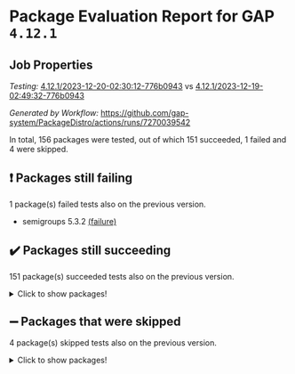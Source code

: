 # Package Evaluation Report for GAP `4.12.1`

## Job Properties

*Testing:* [4.12.1/2023-12-20-02:30:12-776b0943](https://github.com/gap-system/PackageDistro/blob/data/reports/4.12.1/2023-12-20-02:30:12-776b0943) vs [4.12.1/2023-12-19-02:49:32-776b0943](https://github.com/gap-system/PackageDistro/blob/data/reports/4.12.1/2023-12-19-02:49:32-776b0943)

*Generated by Workflow:* https://github.com/gap-system/PackageDistro/actions/runs/7270039542

In total, 156 packages were tested, out of which 151 succeeded, 1 failed and 4 were skipped.

## :exclamation: Packages still failing

1 package(s) failed tests also on the previous version.
- semigroups 5.3.2 [(failure)](https://github.com/gap-system/PackageDistro/actions/runs/7270039542/job/19808867016)

## :heavy_check_mark: Packages still succeeding

151 package(s) succeeded tests also on the previous version.
<details><summary>Click to show packages!</summary>

- 4ti2interface 2023.02-04 [(success)](https://github.com/gap-system/PackageDistro/actions/runs/7270039542/job/19808845611)
- ace 5.6.2 [(success)](https://github.com/gap-system/PackageDistro/actions/runs/7270039542/job/19808847618)
- aclib 1.3.2 [(success)](https://github.com/gap-system/PackageDistro/actions/runs/7270039542/job/19808848286)
- agt 0.3.1 [(success)](https://github.com/gap-system/PackageDistro/actions/runs/7270039542/job/19808848827)
- alnuth 3.2.1 [(success)](https://github.com/gap-system/PackageDistro/actions/runs/7270039542/job/19808849560)
- anupq 3.3.0 [(success)](https://github.com/gap-system/PackageDistro/actions/runs/7270039542/job/19808850494)
- atlasrep 2.1.7 [(success)](https://github.com/gap-system/PackageDistro/actions/runs/7270039542/job/19808850627)
- autodoc 2023.06.19 [(success)](https://github.com/gap-system/PackageDistro/actions/runs/7270039542/job/19808850722)
- automata 1.15 [(success)](https://github.com/gap-system/PackageDistro/actions/runs/7270039542/job/19808850809)
- automgrp 1.3.2 [(success)](https://github.com/gap-system/PackageDistro/actions/runs/7270039542/job/19808850910)
- autpgrp 1.11 [(success)](https://github.com/gap-system/PackageDistro/actions/runs/7270039542/job/19808851031)
- cap 2023.12-10 [(success)](https://github.com/gap-system/PackageDistro/actions/runs/7270039542/job/19808851143)
- caratinterface 2.3.6 [(success)](https://github.com/gap-system/PackageDistro/actions/runs/7270039542/job/19808851241)
- cddinterface 2022.11.01 [(success)](https://github.com/gap-system/PackageDistro/actions/runs/7270039542/job/19808851340)
- circle 1.6.6 [(success)](https://github.com/gap-system/PackageDistro/actions/runs/7270039542/job/19808851439)
- classicpres 1.22 [(success)](https://github.com/gap-system/PackageDistro/actions/runs/7270039542/job/19808851552)
- cohomolo 1.6.11 [(success)](https://github.com/gap-system/PackageDistro/actions/runs/7270039542/job/19808851659)
- congruence 1.2.5 [(success)](https://github.com/gap-system/PackageDistro/actions/runs/7270039542/job/19808851757)
- corelg 1.56 [(success)](https://github.com/gap-system/PackageDistro/actions/runs/7270039542/job/19808851857)
- crime 1.6 [(success)](https://github.com/gap-system/PackageDistro/actions/runs/7270039542/job/19808851951)
- crisp 1.4.6 [(success)](https://github.com/gap-system/PackageDistro/actions/runs/7270039542/job/19808852052)
- crypting 0.10.4 [(success)](https://github.com/gap-system/PackageDistro/actions/runs/7270039542/job/19808852174)
- cryst 4.1.27 [(success)](https://github.com/gap-system/PackageDistro/actions/runs/7270039542/job/19808852281)
- crystcat 1.1.10 [(success)](https://github.com/gap-system/PackageDistro/actions/runs/7270039542/job/19808852389)
- ctbllib 1.3.6 [(success)](https://github.com/gap-system/PackageDistro/actions/runs/7270039542/job/19808852505)
- cubefree 1.19 [(success)](https://github.com/gap-system/PackageDistro/actions/runs/7270039542/job/19808852605)
- curlinterface 2.3.2 [(success)](https://github.com/gap-system/PackageDistro/actions/runs/7270039542/job/19808852716)
- cvec 2.8.1 [(success)](https://github.com/gap-system/PackageDistro/actions/runs/7270039542/job/19808852829)
- datastructures 0.3.0 [(success)](https://github.com/gap-system/PackageDistro/actions/runs/7270039542/job/19808852975)
- deepthought 1.0.6 [(success)](https://github.com/gap-system/PackageDistro/actions/runs/7270039542/job/19808853093)
- design 1.8 [(success)](https://github.com/gap-system/PackageDistro/actions/runs/7270039542/job/19808854991)
- difsets 2.3.1 [(success)](https://github.com/gap-system/PackageDistro/actions/runs/7270039542/job/19808855227)
- digraphs 1.6.3 [(success)](https://github.com/gap-system/PackageDistro/actions/runs/7270039542/job/19808855360)
- edim 1.3.7 [(success)](https://github.com/gap-system/PackageDistro/actions/runs/7270039542/job/19808855484)
- example 4.3.4 [(success)](https://github.com/gap-system/PackageDistro/actions/runs/7270039542/job/19808855613)
- examplesforhomalg 2023.10-01 [(success)](https://github.com/gap-system/PackageDistro/actions/runs/7270039542/job/19808855738)
- factint 1.6.3 [(success)](https://github.com/gap-system/PackageDistro/actions/runs/7270039542/job/19808855843)
- ferret 1.0.9 [(success)](https://github.com/gap-system/PackageDistro/actions/runs/7270039542/job/19808855970)
- fga 1.5.0 [(success)](https://github.com/gap-system/PackageDistro/actions/runs/7270039542/job/19808856109)
- fining 1.5.6 [(success)](https://github.com/gap-system/PackageDistro/actions/runs/7270039542/job/19808856236)
- float 1.0.3 [(success)](https://github.com/gap-system/PackageDistro/actions/runs/7270039542/job/19808856372)
- format 1.4.3 [(success)](https://github.com/gap-system/PackageDistro/actions/runs/7270039542/job/19808856550)
- forms 1.2.9 [(success)](https://github.com/gap-system/PackageDistro/actions/runs/7270039542/job/19808856707)
- fplsa 1.2.6 [(success)](https://github.com/gap-system/PackageDistro/actions/runs/7270039542/job/19808856871)
- fr 2.4.12 [(success)](https://github.com/gap-system/PackageDistro/actions/runs/7270039542/job/19808857017)
- francy 2.0.3 [(success)](https://github.com/gap-system/PackageDistro/actions/runs/7270039542/job/19808857168)
- fwtree 1.3 [(success)](https://github.com/gap-system/PackageDistro/actions/runs/7270039542/job/19808857351)
- gapdoc 1.6.6 [(success)](https://github.com/gap-system/PackageDistro/actions/runs/7270039542/job/19808857500)
- gauss 2023.02-04 [(success)](https://github.com/gap-system/PackageDistro/actions/runs/7270039542/job/19808857637)
- gaussforhomalg 2023.11-01 [(success)](https://github.com/gap-system/PackageDistro/actions/runs/7270039542/job/19808857793)
- gbnp 1.0.5 [(success)](https://github.com/gap-system/PackageDistro/actions/runs/7270039542/job/19808857951)
- generalizedmorphismsforcap 2023.08-02 [(success)](https://github.com/gap-system/PackageDistro/actions/runs/7270039542/job/19808858132)
- genss 1.6.8 [(success)](https://github.com/gap-system/PackageDistro/actions/runs/7270039542/job/19808858303)
- gradedmodules 2023.09-01 [(success)](https://github.com/gap-system/PackageDistro/actions/runs/7270039542/job/19808858429)
- gradedringforhomalg 2023.08-01 [(success)](https://github.com/gap-system/PackageDistro/actions/runs/7270039542/job/19808858560)
- grape 4.9.0 [(success)](https://github.com/gap-system/PackageDistro/actions/runs/7270039542/job/19808858693)
- groupoids 1.73 [(success)](https://github.com/gap-system/PackageDistro/actions/runs/7270039542/job/19808858820)
- grpconst 2.6.4 [(success)](https://github.com/gap-system/PackageDistro/actions/runs/7270039542/job/19808858961)
- guarana 0.96.3 [(success)](https://github.com/gap-system/PackageDistro/actions/runs/7270039542/job/19808859105)
- guava 3.18 [(success)](https://github.com/gap-system/PackageDistro/actions/runs/7270039542/job/19808859265)
- hap 1.60 [(success)](https://github.com/gap-system/PackageDistro/actions/runs/7270039542/job/19808859421)
- hapcryst 0.1.15 [(success)](https://github.com/gap-system/PackageDistro/actions/runs/7270039542/job/19808859576)
- hecke 1.5.3 [(success)](https://github.com/gap-system/PackageDistro/actions/runs/7270039542/job/19808859746)
- help 3.5 [(success)](https://github.com/gap-system/PackageDistro/actions/runs/7270039542/job/19808859920)
- homalg 2023.10-01 [(success)](https://github.com/gap-system/PackageDistro/actions/runs/7270039542/job/19808860117)
- homalgtocas 2023.11-01 [(success)](https://github.com/gap-system/PackageDistro/actions/runs/7270039542/job/19808860284)
- idrel 2.45 [(success)](https://github.com/gap-system/PackageDistro/actions/runs/7270039542/job/19808860439)
- images 1.3.1 [(success)](https://github.com/gap-system/PackageDistro/actions/runs/7270039542/job/19808860573)
- intpic 0.3.0 [(success)](https://github.com/gap-system/PackageDistro/actions/runs/7270039542/job/19808860738)
- io 4.8.2 [(success)](https://github.com/gap-system/PackageDistro/actions/runs/7270039542/job/19808860885)
- io_forhomalg 2023.02-04 [(success)](https://github.com/gap-system/PackageDistro/actions/runs/7270039542/job/19808861053)
- irredsol 1.4.4 [(success)](https://github.com/gap-system/PackageDistro/actions/runs/7270039542/job/19808861219)
- json 2.1.1 [(success)](https://github.com/gap-system/PackageDistro/actions/runs/7270039542/job/19808861365)
- jupyterkernel 1.5.0 [(success)](https://github.com/gap-system/PackageDistro/actions/runs/7270039542/job/19808861519)
- jupyterviz 1.5.6 [(success)](https://github.com/gap-system/PackageDistro/actions/runs/7270039542/job/19808861692)
- kan 1.36 [(success)](https://github.com/gap-system/PackageDistro/actions/runs/7270039542/job/19808861885)
- kbmag 1.5.11 [(success)](https://github.com/gap-system/PackageDistro/actions/runs/7270039542/job/19808862071)
- laguna 3.9.6 [(success)](https://github.com/gap-system/PackageDistro/actions/runs/7270039542/job/19808862234)
- liealgdb 2.2.1 [(success)](https://github.com/gap-system/PackageDistro/actions/runs/7270039542/job/19808862374)
- liepring 2.8 [(success)](https://github.com/gap-system/PackageDistro/actions/runs/7270039542/job/19808862482)
- liering 2.4.2 [(success)](https://github.com/gap-system/PackageDistro/actions/runs/7270039542/job/19808862576)
- linearalgebraforcap 2023.12-05 [(success)](https://github.com/gap-system/PackageDistro/actions/runs/7270039542/job/19808862662)
- localizeringforhomalg 2023.10-01 [(success)](https://github.com/gap-system/PackageDistro/actions/runs/7270039542/job/19808862767)
- loops 3.4.3 [(success)](https://github.com/gap-system/PackageDistro/actions/runs/7270039542/job/19808862861)
- lpres 1.0.3 [(success)](https://github.com/gap-system/PackageDistro/actions/runs/7270039542/job/19808862942)
- majoranaalgebras 1.5.1 [(success)](https://github.com/gap-system/PackageDistro/actions/runs/7270039542/job/19808863045)
- mapclass 1.4.6 [(success)](https://github.com/gap-system/PackageDistro/actions/runs/7270039542/job/19808863137)
- matgrp 0.70 [(success)](https://github.com/gap-system/PackageDistro/actions/runs/7270039542/job/19808863241)
- matricesforhomalg 2023.11-02 [(success)](https://github.com/gap-system/PackageDistro/actions/runs/7270039542/job/19808863328)
- modisom 2.5.4 [(success)](https://github.com/gap-system/PackageDistro/actions/runs/7270039542/job/19808863439)
- modulepresentationsforcap 2023.10-01 [(success)](https://github.com/gap-system/PackageDistro/actions/runs/7270039542/job/19808863537)
- modules 2023.10-01 [(success)](https://github.com/gap-system/PackageDistro/actions/runs/7270039542/job/19808863626)
- monoidalcategories 2023.11-02 [(success)](https://github.com/gap-system/PackageDistro/actions/runs/7270039542/job/19808863720)
- nconvex 2022.09-01 [(success)](https://github.com/gap-system/PackageDistro/actions/runs/7270039542/job/19808863827)
- nilmat 1.4.2 [(success)](https://github.com/gap-system/PackageDistro/actions/runs/7270039542/job/19808863930)
- nock 1.5 [(success)](https://github.com/gap-system/PackageDistro/actions/runs/7270039542/job/19808864063)
- normalizinterface 1.3.6 [(success)](https://github.com/gap-system/PackageDistro/actions/runs/7270039542/job/19808864179)
- nq 2.5.10 [(success)](https://github.com/gap-system/PackageDistro/actions/runs/7270039542/job/19808864303)
- numericalsgps 1.3.1 [(success)](https://github.com/gap-system/PackageDistro/actions/runs/7270039542/job/19808864396)
- openmath 11.5.3 [(success)](https://github.com/gap-system/PackageDistro/actions/runs/7270039542/job/19808864487)
- orb 4.9.0 [(success)](https://github.com/gap-system/PackageDistro/actions/runs/7270039542/job/19808864568)
- packagemanager 1.4.1 [(success)](https://github.com/gap-system/PackageDistro/actions/runs/7270039542/job/19808864661)
- patternclass 2.4.3 [(success)](https://github.com/gap-system/PackageDistro/actions/runs/7270039542/job/19808864745)
- permut 2.0.4 [(success)](https://github.com/gap-system/PackageDistro/actions/runs/7270039542/job/19808864835)
- polenta 1.3.10 [(success)](https://github.com/gap-system/PackageDistro/actions/runs/7270039542/job/19808864911)
- polymaking 0.8.7 [(success)](https://github.com/gap-system/PackageDistro/actions/runs/7270039542/job/19808865023)
- primgrp 3.4.4 [(success)](https://github.com/gap-system/PackageDistro/actions/runs/7270039542/job/19808865137)
- profiling 2.5.4 [(success)](https://github.com/gap-system/PackageDistro/actions/runs/7270039542/job/19808865267)
- qpa 1.34 [(success)](https://github.com/gap-system/PackageDistro/actions/runs/7270039542/job/19808865459)
- quagroup 1.8.3 [(success)](https://github.com/gap-system/PackageDistro/actions/runs/7270039542/job/19808865603)
- radiroot 2.9 [(success)](https://github.com/gap-system/PackageDistro/actions/runs/7270039542/job/19808865883)
- rcwa 4.7.1 [(success)](https://github.com/gap-system/PackageDistro/actions/runs/7270039542/job/19808866000)
- rds 1.8 [(success)](https://github.com/gap-system/PackageDistro/actions/runs/7270039542/job/19808866110)
- recog 1.4.2 [(success)](https://github.com/gap-system/PackageDistro/actions/runs/7270039542/job/19808866209)
- repndecomp 1.3.0 [(success)](https://github.com/gap-system/PackageDistro/actions/runs/7270039542/job/19808866313)
- repsn 3.1.1 [(success)](https://github.com/gap-system/PackageDistro/actions/runs/7270039542/job/19808866417)
- resclasses 4.7.3 [(success)](https://github.com/gap-system/PackageDistro/actions/runs/7270039542/job/19808866522)
- ringsforhomalg 2023.11-02 [(success)](https://github.com/gap-system/PackageDistro/actions/runs/7270039542/job/19808866655)
- sco 2023.08-01 [(success)](https://github.com/gap-system/PackageDistro/actions/runs/7270039542/job/19808866784)
- scscp 2.4.1 [(success)](https://github.com/gap-system/PackageDistro/actions/runs/7270039542/job/19808866908)
- sglppow 2.3 [(success)](https://github.com/gap-system/PackageDistro/actions/runs/7270039542/job/19808867131)
- sgpviz 0.999.5 [(success)](https://github.com/gap-system/PackageDistro/actions/runs/7270039542/job/19808867234)
- simpcomp 2.1.14 [(success)](https://github.com/gap-system/PackageDistro/actions/runs/7270039542/job/19808867380)
- singular 2023.02.09 [(success)](https://github.com/gap-system/PackageDistro/actions/runs/7270039542/job/19808867525)
- sl2reps 1.1 [(success)](https://github.com/gap-system/PackageDistro/actions/runs/7270039542/job/19808867655)
- sla 1.5.3 [(success)](https://github.com/gap-system/PackageDistro/actions/runs/7270039542/job/19808867813)
- smallgrp 1.5.3 [(success)](https://github.com/gap-system/PackageDistro/actions/runs/7270039542/job/19808867962)
- smallsemi 0.6.13 [(success)](https://github.com/gap-system/PackageDistro/actions/runs/7270039542/job/19808868110)
- sonata 2.9.6 [(success)](https://github.com/gap-system/PackageDistro/actions/runs/7270039542/job/19808868243)
- sophus 1.27 [(success)](https://github.com/gap-system/PackageDistro/actions/runs/7270039542/job/19808868375)
- sotgrps 1.2 [(success)](https://github.com/gap-system/PackageDistro/actions/runs/7270039542/job/19808868504)
- spinsym 1.5.2 [(success)](https://github.com/gap-system/PackageDistro/actions/runs/7270039542/job/19808868643)
- standardff 1.0 [(success)](https://github.com/gap-system/PackageDistro/actions/runs/7270039542/job/19808868768)
- symbcompcc 1.3.2 [(success)](https://github.com/gap-system/PackageDistro/actions/runs/7270039542/job/19808868907)
- thelma 1.3 [(success)](https://github.com/gap-system/PackageDistro/actions/runs/7270039542/job/19808869020)
- tomlib 1.2.9 [(success)](https://github.com/gap-system/PackageDistro/actions/runs/7270039542/job/19808869166)
- toolsforhomalg 2023.11-01 [(success)](https://github.com/gap-system/PackageDistro/actions/runs/7270039542/job/19808869345)
- toric 1.9.5 [(success)](https://github.com/gap-system/PackageDistro/actions/runs/7270039542/job/19808869503)
- toricvarieties 2022.07.13 [(success)](https://github.com/gap-system/PackageDistro/actions/runs/7270039542/job/19808869641)
- transgrp 3.6.5 [(success)](https://github.com/gap-system/PackageDistro/actions/runs/7270039542/job/19808869781)
- ugaly 4.1.3 [(success)](https://github.com/gap-system/PackageDistro/actions/runs/7270039542/job/19808869913)
- unipot 1.5 [(success)](https://github.com/gap-system/PackageDistro/actions/runs/7270039542/job/19808870063)
- unitlib 4.2.0 [(success)](https://github.com/gap-system/PackageDistro/actions/runs/7270039542/job/19808870196)
- utils 0.84 [(success)](https://github.com/gap-system/PackageDistro/actions/runs/7270039542/job/19808870322)
- uuid 0.7 [(success)](https://github.com/gap-system/PackageDistro/actions/runs/7270039542/job/19808870456)
- walrus 0.9991 [(success)](https://github.com/gap-system/PackageDistro/actions/runs/7270039542/job/19808870607)
- wedderga 4.10.4 [(success)](https://github.com/gap-system/PackageDistro/actions/runs/7270039542/job/19808870735)
- xmod 2.91 [(success)](https://github.com/gap-system/PackageDistro/actions/runs/7270039542/job/19808870920)
- xmodalg 1.23 [(success)](https://github.com/gap-system/PackageDistro/actions/runs/7270039542/job/19808871094)
- yangbaxter 0.10.3 [(success)](https://github.com/gap-system/PackageDistro/actions/runs/7270039542/job/19808871258)
- zeromqinterface 0.14 [(success)](https://github.com/gap-system/PackageDistro/actions/runs/7270039542/job/19808871416)
</details>

## :heavy_minus_sign: Packages that were skipped

4 package(s) skipped tests also on the previous version.
<details><summary>Click to show packages!</summary>

- browse 1.8.21 [(skipped)](https://github.com/gap-system/PackageDistro/actions/runs/7270039542/job/19808528983)
- itc 1.5.1 [(skipped)](https://github.com/gap-system/PackageDistro/actions/runs/7270039542/job/19808528983)
- polycyclic 2.16 [(skipped)](https://github.com/gap-system/PackageDistro/actions/runs/7270039542/job/19808528983)
- xgap 4.31 [(skipped)](https://github.com/gap-system/PackageDistro/actions/runs/7270039542/job/19808528983)
</details>

